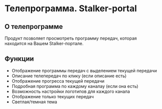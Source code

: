 # Телепрограмма. Stalker-portal

## О телепрограмме

Продукт позволяет просмотреть программу передач, которая находится на Вашем Stalker-портале.

## Функции

- Отображение программы передач с выделением текущей передачи
- Описание телепередач по клику (если описание есть)
- Отображение прогресса текущей передачи
- Подробная программа по каждому каналау (если она есть)
- Возможность настройки логотипов для каждого канала
- Отображение только текущих передач
- Светлая/темная тема
